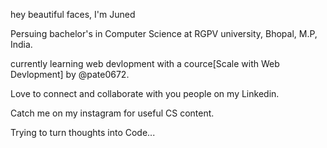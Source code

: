hey beautiful faces, I'm Juned 

Persuing bachelor's in Computer Science at RGPV university, Bhopal, M.P, India.

currently learning web devlopment with a cource[Scale with Web Devlopment] by @pate0672.

Love to connect and collaborate with you people on my Linkedin.

Catch me on my instagram for useful CS content.

Trying to turn thoughts into Code...
